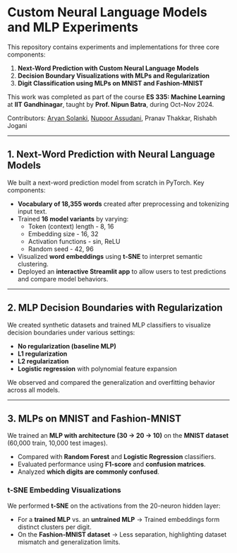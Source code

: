# Custom Neural Language Models and MLP Experiments

This repository contains experiments and implementations for three core components:

1. **Next-Word Prediction with Custom Neural Language Models**
2. **Decision Boundary Visualizations with MLPs and Regularization**
3. **Digit Classification using MLPs on MNIST and Fashion-MNIST**

This work was completed as part of the course **ES 335: Machine Learning** at **IIT Gandhinagar**, taught by **Prof. Nipun Batra**, during Oct–Nov 2024.

Contributors: [Aryan Solanki](https://github.com/Aryan-IIT), [Nupoor Assudani](https://github.com/nupoor-ka), Pranav Thakkar, Rishabh Jogani

---

## 1. Next-Word Prediction with Neural Language Models

We built a next-word prediction model from scratch in PyTorch. Key components:

- **Vocabulary of 18,355 words** created after preprocessing and tokenizing input text.
- Trained **16 model variants** by varying:
  - Token (context) length - 8, 16
  - Embedding size - 16, 32
  - Activation functions - sin, ReLU
  - Random seed - 42, 96
- Visualized **word embeddings** using **t-SNE** to interpret semantic clustering.
- Deployed an **interactive Streamlit app** to allow users to test predictions and compare model behaviors.

---

## 2. MLP Decision Boundaries with Regularization

We created synthetic datasets and trained MLP classifiers to visualize decision boundaries under various settings:

- **No regularization (baseline MLP)**
- **L1 regularization**
- **L2 regularization**
- **Logistic regression** with polynomial feature expansion

We observed and compared the generalization and overfitting behavior across all models.

---

## 3. MLPs on MNIST and Fashion-MNIST

We trained an **MLP with architecture (30 → 20 → 10)** on the **MNIST dataset** (60,000 train, 10,000 test images).

- Compared with **Random Forest** and **Logistic Regression** classifiers.
- Evaluated performance using **F1-score** and **confusion matrices**.
- Analyzed **which digits are commonly confused**.

### t-SNE Embedding Visualizations

We performed **t-SNE** on the activations from the 20-neuron hidden layer:

- For a **trained MLP** vs. an **untrained MLP** → Trained embeddings form distinct clusters per digit.
- On the **Fashion-MNIST dataset** → Less separation, highlighting dataset mismatch and generalization limits.
